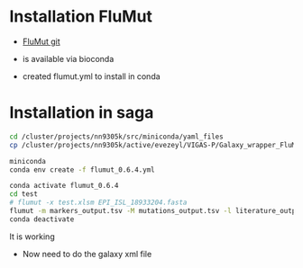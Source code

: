 # Installation FluMut

- [FluMut git](https://github.com/izsvenezie-virology/FluMut)
- is available via bioconda

- created flumut.yml to install in conda

# Installation in saga

```bash
cd /cluster/projects/nn9305k/src/miniconda/yaml_files
cp /cluster/projects/nn9305k/active/evezeyl/VIGAS-P/Galaxy_wrapper_FluMut/flumut_conda_recipe/flumut_0.6.4.yml .

miniconda
conda env create -f flumut_0.6.4.yml

conda activate flumut_0.6.4
cd test 
# flumut -x test.xlsm EPI_ISL_18933204.fasta
flumut -m markers_output.tsv -M mutations_output.tsv -l literature_output.tsv EPI_ISL_18933204.fasta
conda deactivate
```

It is working

- Now need to do the galaxy xml file
